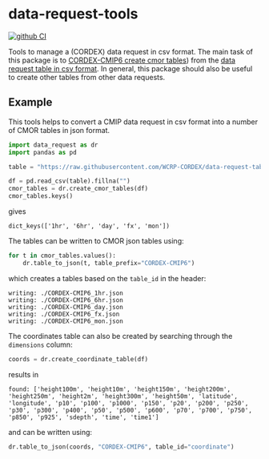 # data-request-tools

[![github CI](https://github.com/WCRP-CORDEX/data-request-tools/actions/workflows/ci.yaml/badge.svg)](https://github.com/WCRP-CORDEX/data-request-tools/actions/workflows/ci.yaml)

Tools to manage a (CORDEX) data request in csv format. The main task of this package is to [CORDEX-CMIP6 create cmor tables](https://github.com/WCRP-CORDEX/cordex-cmip6-cmor-tables/tree/main/Tables))
from the [data request table in csv format](https://github.com/WCRP-CORDEX/data-request-table/blob/main/CORDEX-CMIP6/data-request.csv). In general, this package should also be useful to
create other tables from other data requests.

## Example

This tools helps to convert a CMIP data request in csv format into a number of CMOR tables in json format.

```python
import data_request as dr
import pandas as pd

table = "https://raw.githubusercontent.com/WCRP-CORDEX/data-request-table/main/CORDEX-CMIP6/data-request.csv"

df = pd.read_csv(table).fillna("")
cmor_tables = dr.create_cmor_tables(df)
cmor_tables.keys()
```
gives
```
dict_keys(['1hr', '6hr', 'day', 'fx', 'mon'])
```
The tables can be written to CMOR json tables using:
```python
for t in cmor_tables.values():
    dr.table_to_json(t, table_prefix="CORDEX-CMIP6")
```
which creates a tables based on the `table_id` in the header:
```
writing: ./CORDEX-CMIP6_1hr.json
writing: ./CORDEX-CMIP6_6hr.json
writing: ./CORDEX-CMIP6_day.json
writing: ./CORDEX-CMIP6_fx.json
writing: ./CORDEX-CMIP6_mon.json
```
The coordinates table can also be created by searching through the `dimensions` column:
```python
coords = dr.create_coordinate_table(df)
```
results in
```
found: ['height100m', 'height10m', 'height150m', 'height200m', 'height250m', 'height2m', 'height300m', 'height50m', 'latitude', 'longitude', 'p10', 'p100', 'p1000', 'p150', 'p20', 'p200', 'p250', 'p30', 'p300', 'p400', 'p50', 'p500', 'p600', 'p70', 'p700', 'p750', 'p850', 'p925', 'sdepth', 'time', 'time1']
```
and can be written using:
```python
dr.table_to_json(coords, "CORDEX-CMIP6", table_id="coordinate")
```
